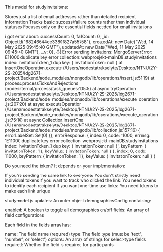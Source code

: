This model for studyinvitaitons: 

Stores just a list of email addresses rather than detailed recipient information
Tracks basic success/failure counts rather than individual statuses
Focuses only on the essential fields needed for email invitations

i got error about:  successCount: 0, failCount: 0, _id: ObjectId("68246644ee3380f827a55758"), createdAt: new Date("Wed, 14 May 2025 09:45:40 GMT"), updatedAt: new Date("Wed, 14 May 2025 09:45:40 GMT"), __v: 0}, {})
Error sending invitations: MongoServerError: E11000 duplicate key error collection: webprosjekt-mainDB.studyinvitations index: invitationToken_1 dup key: { invitationToken: null }
    at InsertOneOperation.execute (/Users/modestatrakselyte/Desktop/NTNU/2Y-2S-2025/Idg2671-project/Backend/node_modules/mongodb/lib/operations/insert.js:51:19)
    at process.processTicksAndRejections (node:internal/process/task_queues:105:5)
    at async tryOperation (/Users/modestatrakselyte/Desktop/NTNU/2Y-2S-2025/Idg2671-project/Backend/node_modules/mongodb/lib/operations/execute_operation.js:207:20)
    at async executeOperation (/Users/modestatrakselyte/Desktop/NTNU/2Y-2S-2025/Idg2671-project/Backend/node_modules/mongodb/lib/operations/execute_operation.js:75:16)
    at async Collection.insertOne (/Users/modestatrakselyte/Desktop/NTNU/2Y-2S-2025/Idg2671-project/Backend/node_modules/mongodb/lib/collection.js:157:16) {
  errorLabelSet: Set(0) {},
  errorResponse: {
    index: 0,
    code: 11000,
    errmsg: 'E11000 duplicate key error collection: webprosjekt-mainDB.studyinvitations index: invitationToken_1 dup key: { invitationToken: null }',
    keyPattern: { invitationToken: 1 },
    keyValue: { invitationToken: null }
  },
  index: 0,
  code: 11000,
  keyPattern: { invitationToken: 1 },
  keyValue: { invitationToken: null }
}


Do you need the token?
It depends on your implementation:

If you're sending the same link to everyone: You don't strictly need individual tokens
If you want to track who clicked the link: You need tokens to identify each recipient
If you want one-time use links: You need tokens to make each link unique

studymodel.js updates: An outer object demographicsConfig containing:

enabled: A boolean to toggle all demographics on/off
fields: An array of field configurations


Each field in the fields array has:

name: The field name (required)
type: The field type (must be 'text', 'number', or 'select')
options: An array of strings for select-type fields
required: Whether the field is required for participants